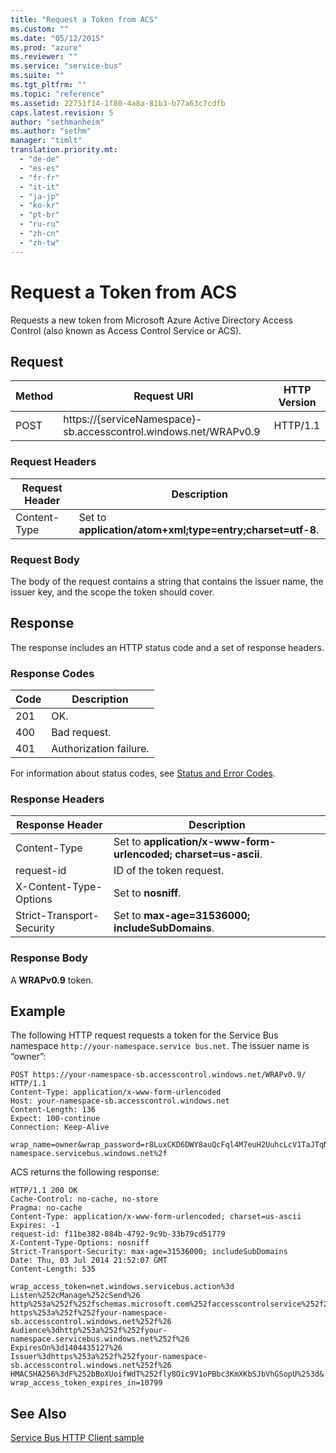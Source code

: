 ```yaml
---
title: "Request a Token from ACS"
ms.custom: ""
ms.date: "05/12/2015"
ms.prod: "azure"
ms.reviewer: ""
ms.service: "service-bus"
ms.suite: ""
ms.tgt_pltfrm: ""
ms.topic: "reference"
ms.assetid: 22751f14-1f80-4a8a-81b3-b77a63c7cdfb
caps.latest.revision: 5
author: "sethmanheim"
ms.author: "sethm"
manager: "timlt"
translation.priority.mt: 
  - "de-de"
  - "es-es"
  - "fr-fr"
  - "it-it"
  - "ja-jp"
  - "ko-kr"
  - "pt-br"
  - "ru-ru"
  - "zh-cn"
  - "zh-tw"
---
```

# Request a Token from ACS
Requests a new token from Microsoft Azure Active Directory Access Control (also known as Access Control Service or ACS).  
  
## Request  
  
|Method|Request URI|HTTP Version|  
|------------|-----------------|------------------|  
|POST|https://{serviceNamespace}-sb.accesscontrol.windows.net/WRAPv0.9|HTTP/1.1|  
  
### Request Headers  
  
|Request Header|Description|  
|--------------------|-----------------|  
|Content-Type|Set to **application/atom+xml;type=entry;charset=utf-8**.|  
  
### Request Body  
 The body of the request contains a string that contains the issuer name, the issuer key, and the scope the token should cover.  
  
## Response  
 The response includes an HTTP status code and a set of response headers.  
  
### Response Codes  
  
|Code|Description|  
|----------|-----------------|  
|201|OK.|  
|400|Bad request.|  
|401|Authorization failure.|  
  
 For information about status codes, see [Status and Error Codes](http://msdn.microsoft.com/library/windowsazure/dd179382.aspx).  
  
### Response Headers  
  
|Response Header|Description|  
|---------------------|-----------------|  
|Content-Type|Set to **application/x-www-form-urlencoded; charset=us-ascii**.|  
|request-id|ID of the token request.|  
|X-Content-Type-Options|Set to **nosniff**.|  
|Strict-Transport-Security|Set to **max-age=31536000; includeSubDomains**.|  
  
### Response Body  
 A **WRAPv0.9** token.  
  
## Example  
 The following HTTP request requests a token for the Service Bus namespace `http://your-namespace.service bus.net`. The issuer name is “owner”:  
  
```  
POST https://your-namespace-sb.accesscontrol.windows.net/WRAPv0.9/ HTTP/1.1  
Content-Type: application/x-www-form-urlencoded  
Host: your-namespace-sb.accesscontrol.windows.net  
Content-Length: 136  
Expect: 100-continue  
Connection: Keep-Alive  
  
wrap_name=owner&wrap_password=r8LuxCKD6DWY8auQcFql4M7euH2UuhcLcV1TaJTqNNE%3d&wrap_scope=http%3a%2f%2fyour-namespace.servicebus.windows.net%2f  
```  
  
 ACS returns the following response:  
  
```  
HTTP/1.1 200 OK  
Cache-Control: no-cache, no-store  
Pragma: no-cache  
Content-Type: application/x-www-form-urlencoded; charset=us-ascii  
Expires: -1  
request-id: f11be382-884b-4792-9c9b-33b79cd51779  
X-Content-Type-Options: nosniff  
Strict-Transport-Security: max-age=31536000; includeSubDomains  
Date: Thu, 03 Jul 2014 21:52:07 GMT  
Content-Length: 535  
  
wrap_access_token=net.windows.servicebus.action%3d  
Listen%252cManage%252cSend%26  
http%253a%252f%252fschemas.microsoft.com%252faccesscontrolservice%252f2010%252f07%252fclaims%252fidentityprovider%3d  
https%253a%252f%252fyour-namespace-sb.accesscontrol.windows.net%252f%26  
Audience%3dhttp%253a%252f%252fyour-namespace.servicebus.windows.net%252f%26  
ExpiresOn%3d1404435127%26  
Issuer%3dhttps%253a%252f%252fyour-namespace-sb.accesscontrol.windows.net%252f%26  
HMACSHA256%3dF%252bBoXUoifWdT%252fly8Oic9V1oPBbc3KmXKbSJbVhGSopU%253d&  
wrap_access_token_expires_in=10799  
```  
  
## See Also  
 [Service Bus HTTP Client sample](http://code.msdn.microsoft.com/windowsazure/Service-Bus-HTTP-client-fe7da74a)